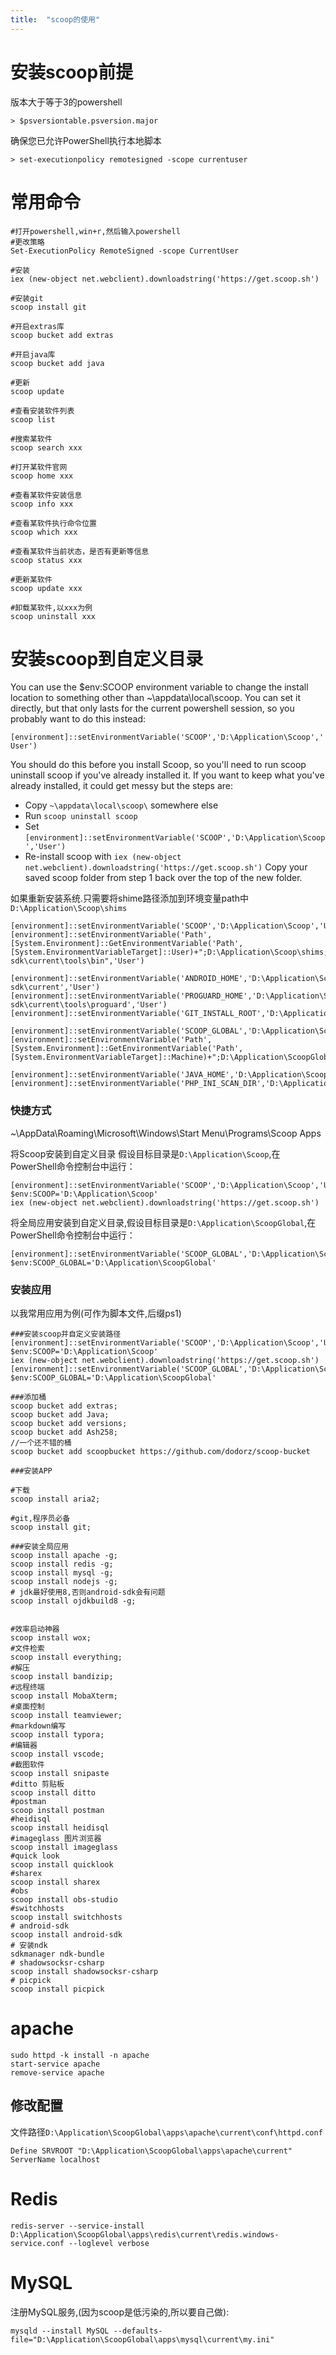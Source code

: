 ```yaml
---
title:  "scoop的使用"
---
```





# 安装scoop前提

版本大于等于3的powershell
```
> $psversiontable.psversion.major
```
确保您已允许PowerShell执行本地脚本
```
> set-executionpolicy remotesigned -scope currentuser
```





# 常用命令

```
#打开powershell,win+r,然后输入powershell
#更改策略
Set-ExecutionPolicy RemoteSigned -scope CurrentUser

#安装
iex (new-object net.webclient).downloadstring('https://get.scoop.sh')

#安装git
scoop install git

#开启extras库
scoop bucket add extras

#开启java库
scoop bucket add java

#更新
scoop update

#查看安装软件列表
scoop list

#搜索某软件
scoop search xxx

#打开某软件官网
scoop home xxx

#查看某软件安装信息
scoop info xxx

#查看某软件执行命令位置
scoop which xxx

#查看某软件当前状态，是否有更新等信息
scoop status xxx

#更新某软件
scoop update xxx

#卸载某软件,以xxx为例
scoop uninstall xxx

```


# 安装scoop到自定义目录

You can use the $env:SCOOP environment variable to change the install location to something other than ~\appdata\local\scoop. You can set it directly, but that only lasts for the current powershell session, so you probably want to do this instead:

`[environment]::setEnvironmentVariable('SCOOP','D:\Application\Scoop','User')`

You should do this before you install Scoop, so you'll need to run scoop uninstall scoop if you've already installed it. If you want to keep what you've already installed, it could get messy but the steps are:

- Copy `~\appdata\local\scoop\` somewhere else
- Run `scoop uninstall scoop`
- Set `[environment]::setEnvironmentVariable('SCOOP','D:\Application\Scoop','User')`
- Re-install scoop with `iex (new-object net.webclient).downloadstring('https://get.scoop.sh')`
Copy your saved scoop folder from step 1 back over the top of the new folder.

如果重新安装系统.只需要将shime路径添加到环境变量path中`D:\Application\Scoop\shims`
```
[environment]::setEnvironmentVariable('SCOOP','D:\Application\Scoop','User')
[environment]::setEnvironmentVariable('Path',[System.Environment]::GetEnvironmentVariable('Path',[System.EnvironmentVariableTarget]::User)+";D:\Application\Scoop\shims;D:\Application\Scoop\apps\android-sdk\current\tools\bin",'User')

[environment]::setEnvironmentVariable('ANDROID_HOME','D:\Application\Scoop\apps\android-sdk\current','User')
[environment]::setEnvironmentVariable('PROGUARD_HOME','D:\Application\Scoop\apps\android-sdk\current\tools\proguard','User')
[environment]::setEnvironmentVariable('GIT_INSTALL_ROOT','D:\Application\Scoop\apps\git\current','User')

[environment]::setEnvironmentVariable('SCOOP_GLOBAL','D:\Application\ScoopGlobal','Machine')
[environment]::setEnvironmentVariable('Path',[System.Environment]::GetEnvironmentVariable('Path',[System.EnvironmentVariableTarget]::Machine)+";D:\Application\ScoopGlobal\apps\ojdkbuild8\current\bin;D:\Application\ScoopGlobal\shims;D:\Application\ScoopGlobal\apps\nodejs\current\bin;D:\Application\ScoopGlobal\apps\nodejs\current",'Machine')

[environment]::setEnvironmentVariable('JAVA_HOME','D:\Application\ScoopGlobal\apps\ojdkbuild8\current','Machine')
[environment]::setEnvironmentVariable('PHP_INI_SCAN_DIR','D:\Application\ScoopGlobal\apps\php\current\cli;D:\Application\ScoopGlobal\apps\php\current\cli\conf.d;','Machine')
```
### 快捷方式

~\AppData\Roaming\Microsoft\Windows\Start Menu\Programs\Scoop Apps


将Scoop安装到自定义目录
假设目标目录是`D:\Application\Scoop`,在PowerShell命令控制台中运行：
```
[environment]::setEnvironmentVariable('SCOOP','D:\Application\Scoop','User')
$env:SCOOP='D:\Application\Scoop'
iex (new-object net.webclient).downloadstring('https://get.scoop.sh')
```
将全局应用安装到自定义目录,假设目标目录是`D:\Application\ScoopGlobal`,在PowerShell命令控制台中运行：
```
[environment]::setEnvironmentVariable('SCOOP_GLOBAL','D:\Application\ScoopGlobal','Machine')
$env:SCOOP_GLOBAL='D:\Application\ScoopGlobal'
```

### 安装应用

以我常用应用为例(可作为脚本文件,后缀ps1)

```
###安装scoop并自定义安装路径
[environment]::setEnvironmentVariable('SCOOP','D:\Application\Scoop','User')
$env:SCOOP='D:\Application\Scoop'
iex (new-object net.webclient).downloadstring('https://get.scoop.sh')
[environment]::setEnvironmentVariable('SCOOP_GLOBAL','D:\Application\ScoopGlobal','Machine')
$env:SCOOP_GLOBAL='D:\Application\ScoopGlobal'

###添加桶
scoop bucket add extras;
scoop bucket add Java;
scoop bucket add versions;
scoop bucket add Ash258;
//一个还不错的桶
scoop bucket add scoopbucket https://github.com/dodorz/scoop-bucket

###安装APP

#下载
scoop install aria2;

#git,程序员必备
scoop install git;

###安装全局应用
scoop install apache -g;
scoop install redis -g;
scoop install mysql -g;
scoop install nodejs -g;
# jdk最好使用8,否则android-sdk会有问题
scoop install ojdkbuild8 -g; 


#效率启动神器
scoop install wox;
#文件检索
scoop install everything;
#解压
scoop install bandizip;
#远程终端
scoop install MobaXterm;
#桌面控制
scoop install teamviewer;
#markdown编写
scoop install typora;
#编辑器
scoop install vscode;
#截图软件
scoop install snipaste
#ditto 剪贴板
scoop install ditto
#postman
scoop install postman
#heidisql
scoop install heidisql
#imageglass 图片浏览器
scoop install imageglass
#quick look
scoop install quicklook
#sharex
scoop install sharex 
#obs
scoop install obs-studio
#switchhosts
scoop install switchhosts
# android-sdk
scoop install android-sdk
# 安装ndk
sdkmanager ndk-bundle
# shadowsocksr-csharp
scoop install shadowsocksr-csharp
# picpick
scoop install picpick
```



# apache
```
sudo httpd -k install -n apache  
start-service apache
remove-service apache
```
## 修改配置
文件路径`D:\Application\ScoopGlobal\apps\apache\current\conf\httpd.conf`
```
Define SRVROOT "D:\Application\ScoopGlobal\apps\apache\current"
ServerName localhost
```

# Redis 
```
redis-server --service-install D:\Application\ScoopGlobal\apps\redis\current\redis.windows-service.conf --loglevel verbose
```
# MySQL

注册MySQL服务,(因为scoop是低污染的,所以要自己做):
```
mysqld --install MySQL --defaults-file="D:\Application\ScoopGlobal\apps\mysql\current\my.ini"
```















